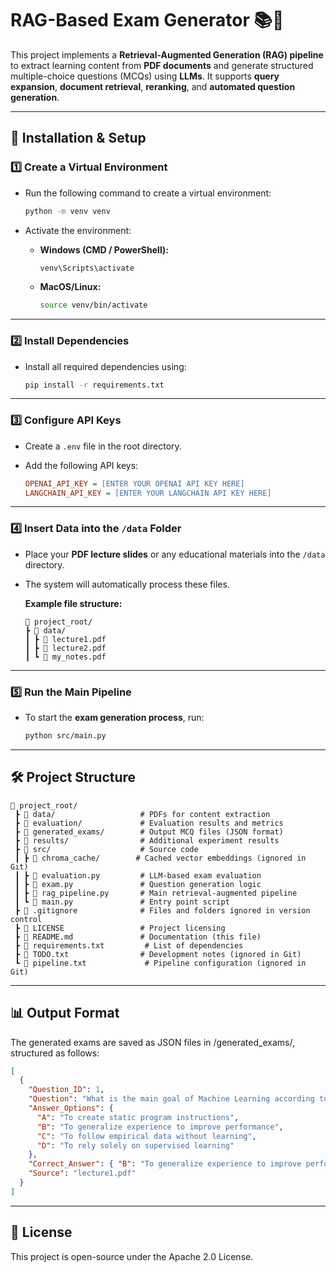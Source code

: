 # **RAG-Based Exam Generator** 📚🤖  

This project implements a **Retrieval-Augmented Generation (RAG) pipeline** to extract learning content from **PDF documents** and generate structured multiple-choice questions (MCQs) using **LLMs**. It supports **query expansion**, **document retrieval**, **reranking**, and **automated question generation**.

---

## **🚀 Installation & Setup**  

### **1️⃣ Create a Virtual Environment**  
- Run the following command to create a virtual environment:  

    ```bash
    python -m venv venv
    ```

- Activate the environment:  
    - **Windows (CMD / PowerShell):**  
        ```bash
        venv\Scripts\activate
        ```
    - **MacOS/Linux:**  
        ```bash
        source venv/bin/activate
        ```

---

### **2️⃣ Install Dependencies**  
- Install all required dependencies using:  

    ```bash
    pip install -r requirements.txt
    ```

---

### **3️⃣ Configure API Keys**  
- Create a `.env` file in the root directory.
- Add the following API keys:  

    ```ini
    OPENAI_API_KEY = [ENTER YOUR OPENAI API KEY HERE]
    LANGCHAIN_API_KEY = [ENTER YOUR LANGCHAIN API KEY HERE]
    ```

---

### **4️⃣ Insert Data into the `/data` Folder**  
- Place your **PDF lecture slides** or any educational materials into the `/data` directory.  
- The system will automatically process these files.

    **Example file structure:**  
    ```plaintext
    📂 project_root/
    ┣ 📂 data/
    ┃ ┣ 📄 lecture1.pdf
    ┃ ┣ 📄 lecture2.pdf
    ┃ ┗ 📄 my_notes.pdf
    ```

---

### **5️⃣ Run the Main Pipeline**  
- To start the **exam generation process**, run:

    ```bash
    python src/main.py
    ```

---

## **🛠 Project Structure**  
```plaintext
📂 project_root/
 ┣ 📂 data/                   # PDFs for content extraction
 ┣ 📂 evaluation/             # Evaluation results and metrics
 ┣ 📂 generated_exams/        # Output MCQ files (JSON format)
 ┣ 📂 results/                # Additional experiment results
 ┣ 📂 src/                    # Source code
 ┃ ┣ 📂 chroma_cache/        # Cached vector embeddings (ignored in Git)
 ┃ ┣ 📜 evaluation.py         # LLM-based exam evaluation
 ┃ ┣ 📜 exam.py               # Question generation logic
 ┃ ┣ 📜 rag_pipeline.py       # Main retrieval-augmented pipeline
 ┃ ┗ 📜 main.py               # Entry point script
 ┣ 📜 .gitignore              # Files and folders ignored in version control
 ┣ 📜 LICENSE                 # Project licensing
 ┣ 📜 README.md               # Documentation (this file)
 ┣ 📜 requirements.txt         # List of dependencies
 ┣ 📜 TODO.txt                # Development notes (ignored in Git)
 ┗ 📜 pipeline.txt             # Pipeline configuration (ignored in Git)
```

---

## **📊 Output Format**  
The generated exams are saved as JSON files in /generated_exams/, structured as follows:
```json
[
  {
    "Question_ID": 1,
    "Question": "What is the main goal of Machine Learning according to Mitchell (1997)?",
    "Answer_Options": {
      "A": "To create static program instructions",
      "B": "To generalize experience to improve performance",
      "C": "To follow empirical data without learning",
      "D": "To rely solely on supervised learning"
    },
    "Correct_Answer": { "B": "To generalize experience to improve performance" },
    "Source": "lecture1.pdf"
  }
]

```

---

## **📜 License**  
This project is open-source under the Apache 2.0 License.